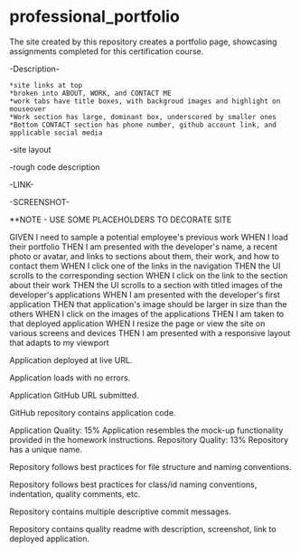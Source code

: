 # professional_portfolio
The site created by this repository creates a portfolio page, showcasing assignments completed for this certification course.

-Description-

    *site links at top
    *broken into ABOUT, WORK, and CONTACT ME
    *work tabs have title boxes, with backgroud images and highlight on mouseover
    *Work section has large, dominant box, underscored by smaller ones
    *Bottom CONTACT section has phone number, github account link, and applicable social media

-site layout

-rough code description

-LINK-

-SCREENSHOT-

**NOTE - USE SOME PLACEHOLDERS TO DECORATE SITE

GIVEN I need to sample a potential employee's previous work
WHEN I load their portfolio
THEN I am presented with the developer's name, a recent photo or avatar, and links to sections about them, their work, and how to contact them
WHEN I click one of the links in the navigation
THEN the UI scrolls to the corresponding section
WHEN I click on the link to the section about their work
THEN the UI scrolls to a section with titled images of the developer's applications
WHEN I am presented with the developer's first application
THEN that application's image should be larger in size than the others
WHEN I click on the images of the applications
THEN I am taken to that deployed application
WHEN I resize the page or view the site on various screens and devices
THEN I am presented with a responsive layout that adapts to my viewport

Application deployed at live URL.

Application loads with no errors.

Application GitHub URL submitted.

GitHub repository contains application code.

Application Quality: 15%
Application resembles the mock-up functionality provided in the homework instructions.
Repository Quality: 13%
Repository has a unique name.

Repository follows best practices for file structure and naming conventions.

Repository follows best practices for class/id naming conventions, indentation, quality comments, etc.

Repository contains multiple descriptive commit messages.

Repository contains quality readme with description, screenshot, link to deployed application.